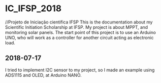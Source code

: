 # IC_IFSP_2018
//Projeto de Iniciação cientifica IFSP
This is the documentation about my Scientific Initiation Scholarship at IFSP. My project is about MPPT, and monitoring solar panels.
The start point of this project is to use an Arduino UNO, who will work as a controller for another circuit acting as electronic load.
## 2018-07-17
I tried to implement I2C sensor to my project, so I made an example using ADS1115 and OLED, at Arduino NANO.
